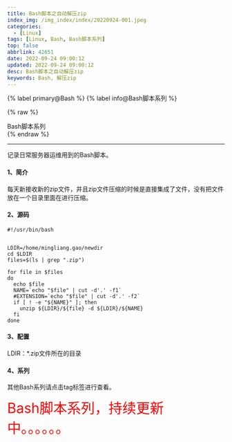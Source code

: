 ```yaml
---
title: Bash脚本之自动解压zip
index_img: /img_index/index/20220924-001.jpeg
categories:
  - [Linux]
tags: [Linux, Bash, Bash脚本系列]
top: false
abbrlink: 42651
date: 2022-09-24 09:00:12
updated: 2022-09-24 09:00:12
desc: Bash脚本之自动解压zip
keywords: Bash, 解压zip
---
```




{% label primary@Bash %} {% label info@Bash脚本系列 %}

{% raw %}
<div class="post_cus_note">Bash脚本系列</div>
{% endraw %}

<!--more-->
<hr />


记录日常服务器运维用到的Bash脚本。


#### 1、简介

每天新接收新的zip文件，并且zip文件压缩的时候是直接集成了文件，没有把文件放在一个目录里面在进行压缩。

#### 2、源码

```
#!/usr/bin/bash


LDIR=/home/mingliang.gao/newdir
cd $LDIR
files=$(ls | grep ".zip")

for file in $files
do
  echo $file
  NAME=`echo "$file" | cut -d'.' -f1`
  #EXTENSION=`echo "$file" | cut -d'.' -f2`
  if [ ! -e "${NAME}" ]; then
    unzip ${LDIR}/${file} -d ${LDIR}/${NAME}
  fi
done
```

#### 3、配置

LDIR：*.zip文件所在的目录

#### 4、系列

其他Bash系列请点击tag标签进行查看。


<font size=6.5 color='red'>Bash脚本系列，持续更新中。。。。。。</font>
